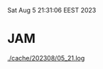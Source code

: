 Sat Aug  5 21:31:06 EEST 2023
# JAM
<a href='./cache/202308/05_21.log'>./cache/202308/05_21.log</a>
